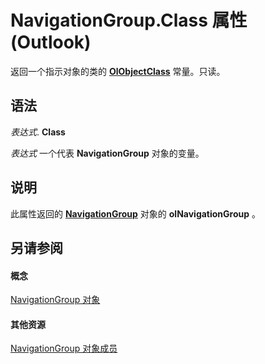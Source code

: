 
# NavigationGroup.Class 属性 (Outlook)

返回一个指示对象的类的  **[OlObjectClass](33d724b3-df3c-2a7f-a80f-93b66d96f588.md)** 常量。只读。


## 语法

 _表达式_. **Class**

 _表达式_ 一个代表 **NavigationGroup** 对象的变量。


## 说明

此属性返回的 **[NavigationGroup](a96eb2b1-af1f-71b2-6a0b-dcb5078beb1f.md)** 对象的 **olNavigationGroup** 。


## 另请参阅


#### 概念


[NavigationGroup 对象](a96eb2b1-af1f-71b2-6a0b-dcb5078beb1f.md)
#### 其他资源


[NavigationGroup 对象成员](0383772b-68d6-aaa3-564f-bf15c28fa9f7.md)
